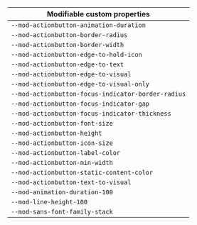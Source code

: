 | Modifiable custom properties                       |
| -------------------------------------------------- |
| `--mod-actionbutton-animation-duration`            |
| `--mod-actionbutton-border-radius`                 |
| `--mod-actionbutton-border-width`                  |
| `--mod-actionbutton-edge-to-hold-icon`             |
| `--mod-actionbutton-edge-to-text`                  |
| `--mod-actionbutton-edge-to-visual`                |
| `--mod-actionbutton-edge-to-visual-only`           |
| `--mod-actionbutton-focus-indicator-border-radius` |
| `--mod-actionbutton-focus-indicator-gap`           |
| `--mod-actionbutton-focus-indicator-thickness`     |
| `--mod-actionbutton-font-size`                     |
| `--mod-actionbutton-height`                        |
| `--mod-actionbutton-icon-size`                     |
| `--mod-actionbutton-label-color`                   |
| `--mod-actionbutton-min-width`                     |
| `--mod-actionbutton-static-content-color`          |
| `--mod-actionbutton-text-to-visual`                |
| `--mod-animation-duration-100`                     |
| `--mod-line-height-100`                            |
| `--mod-sans-font-family-stack`                     |
